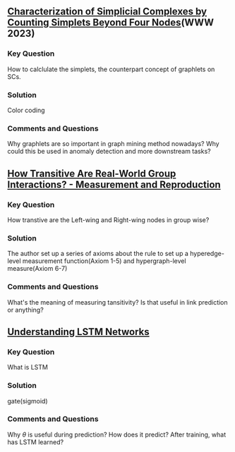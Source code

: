 ## [Characterization of Simplicial Complexes by Counting Simplets Beyond Four Nodes](https://arxiv.org/pdf/2302.05505.pdf)(WWW 2023)

### Key Question
How to calclulate the simplets, the counterpart concept of graphlets on SCs.

### Solution
Color coding

### Comments and Questions
Why graphlets are so important in graph mining method nowadays? Why could this be used in anomaly detection and more downstream tasks?

## [How Transitive Are Real-World Group Interactions? - Measurement and Reproduction](https://arxiv.org/pdf/2306.02358.pdf)

### Key Question
How transtive are the Left-wing and Right-wing nodes in group wise?

### Solution
The author set up a series of axioms about the rule to set up a hyperedge-level measurement function(Axiom 1-5) and hypergraph-level measure(Axiom 6-7)

### Comments and Questions
What's the meaning of measuring tansitivity? Is that useful in link prediction or anything?

## [Understanding LSTM Networks](https://colah.github.io/posts/2015-08-Understanding-LSTMs/)

### Key Question
What is LSTM

### Solution
gate(sigmoid)

### Comments and Questions
Why $\theta$ is useful during prediction? How does it predict? After training, what has LSTM learned?
